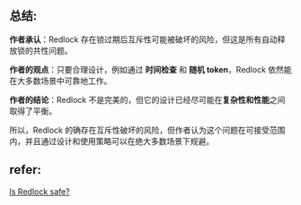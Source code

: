 

## 总结:

**作者承认**：Redlock 存在锁过期后互斥性可能被破坏的风险，但这是所有自动释放锁的共性问题。

**作者的观点**：只要合理设计，例如通过 **时间检查** 和 **随机 token**，Redlock 依然能在大多数场景中可靠地工作。

**作者的结论**：Redlock 不是完美的，但它的设计已经尽可能在**复杂性和性能**之间取得了平衡。

所以，Redlock 的确存在互斥性破坏的风险，但作者认为这个问题在可接受范围内，并且通过设计和使用策略可以在绝大多数场景下规避。

## refer: 

[Is Redlock safe?](http://antirez.com/news/101)
